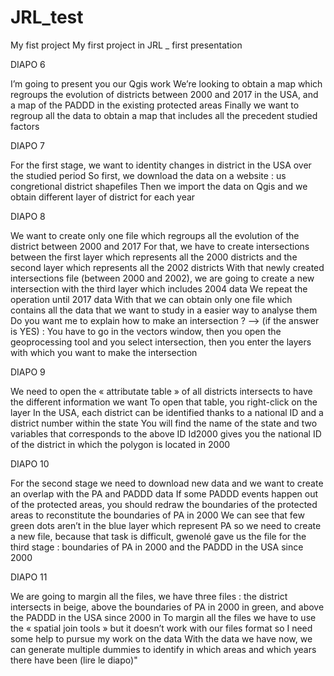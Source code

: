 # JRL_test
My fist project
My first project in JRL
_ first presentation

DIAPO 6

I’m going to present you our Qgis work
We’re looking to obtain a map which regroups the evolution of districts between 2000 and 2017 in the USA, and a map of the PADDD in the existing protected areas
Finally we want to regroup all the data to obtain a map that includes all the precedent studied factors

DIAPO 7

For the first stage, we want to identity changes in district in the USA over the studied period
So first, we download the data on a website : us congretional district shapefiles
Then we import the data on Qgis and we obtain different layer of district for each year

DIAPO 8

We want to create only one file which regroups all the evolution of the district between 2000 and 2017
For that, we have to create intersections between the first layer which represents all the 2000 districts and the second layer which represents all the 2002 districts
With that newly created intersections file (between 2000 and 2002), we are going to create a new intersection with the third layer which includes 2004 data
We repeat the operation until 2017 data
With that we can obtain only one file which contains all the data that we want to study in a easier way to analyse them
Do you want me to explain how to make an intersection ? ——> (if the answer is YES) : You have to go in the vectors window, then you open the geoprocessing tool and you select intersection, then you enter the layers with which you want to make the intersection

DIAPO 9

We need to open the « attributate table » of all districts intersects to have the different information we want
To open that table, you right-click on the layer
In the USA, each district can be identified thanks to a national ID and a district number within the state
You will find the name of the state and two variables that corresponds to the above ID
Id2000 gives you the national ID of the district in which the polygon is located in 2000

DIAPO 10

For the second stage we need to download new data and we want to create an overlap with the PA and PADDD data
If some PADDD events happen out of the protected areas, you should redraw the boundaries of the protected areas to reconstitute the boundaries of PA in 2000
We can see that few green dots aren’t in the blue layer which represent PA so we need to create a new file, because that task is difficult, gwenolé gave us the file for the third stage : boundaries of PA in 2000 and the PADDD in the USA since 2000

DIAPO 11

We are going to margin all the files, we have three files : the district intersects in beige, above the boundaries of PA in 2000 in green, and above the PADDD in the USA since 2000 in 
To margin all the files we have to use the « spatial join tools » but it doesn’t work with our files format so I need some help to pursue my work on the data
With the data we have now, we can generate multiple dummies to identify in which areas and which years there have been (lire le diapo)"
